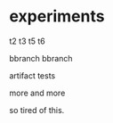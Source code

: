 experiments
===========

t2
t3
t5
t6

bbranch
bbranch

artifact tests

more and more


so tired of this.
